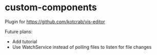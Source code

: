 # custom-components

Plugin for https://github.com/kotcrab/vis-editor

Future plans:
- Add tutorial
- Use WatchService instead of polling files to listen for file changes
